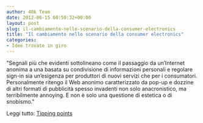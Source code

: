 ```yaml
---
author: 40k Team
date: 2012-06-15 08:59:32+00:00
layout: post
slug: il-cambiamento-nello-scenario-della-consumer-electronics
title: "Il cambiamento nello scenario della consumer electronics"
categories:
- Idee trovate in giro
---
```


"Segnali più che evidenti sottolineano come il passaggio da un’Internet anonima a una basata su condivisione di informazioni personali e regolare sign-in sia un’esigenza per produttori di nuovi servizi che per i consumatori. Personalmente ritengo il Web anonimo caratterizzato da pop-up e dozzine di altri formati di pubblicità spesso invadenti non solo anacronistico, ma terribilmente annoying. E non è solo una questione di estetica o di snobismo."

Leggi tutto: [Tipping points](http://smaruzzi.com/2012/06/14/tipping-points/)
